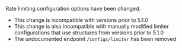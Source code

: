 Rate limiting configuration options have been changed.

- This change is incompatible with versions prior to 5.1.0
- This change is also incompatible with manually modified limiter configurations that use structures from versions prior to 5.1.0
- The undocumented endpoint `/configs/limiter` has been removed
